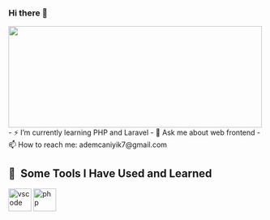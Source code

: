 ### Hi there 👋
<div>
  <img src="https://media.giphy.com/media/qgQUggAC3Pfv687qPC/giphy.gif" width="500px" height="200px" />
</div>
- ⚡ I’m currently learning PHP and Laravel
- 💬 Ask me about web frontend
- 📫 How to reach me: ademcaniyik7@gmail.com

<h2> 🚀 &nbsp;Some Tools I Have Used and Learned</h2>
<p align="left">
<img src="https://cdn.jsdelivr.net/gh/devicons/devicon/icons/vscode/vscode-original.svg" alt="vscode" width="45" height="45"/>
<img src="https://cdn.jsdelivr.net/gh/devicons/devicon/icons/php/php-original.svg" alt="php" width="45" height="45"/>
</p>

